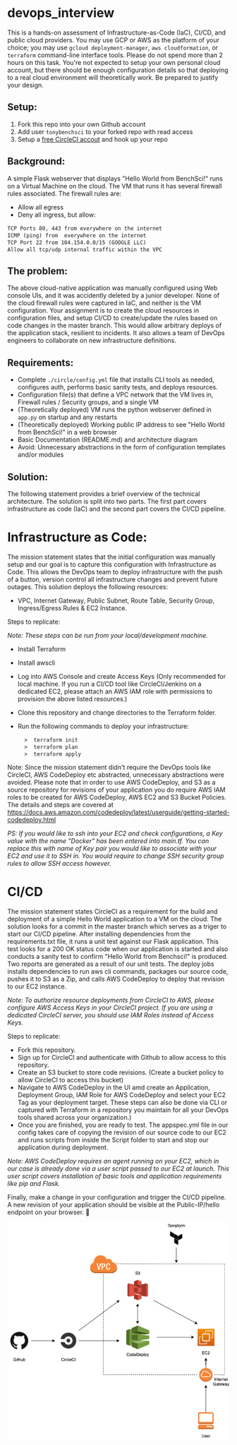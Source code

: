 # devops_interview
This is a hands-on assessment of Infrastructure-as-Code (IaC), CI/CD, and public cloud providers. You may use GCP or AWS as the platform of your choice; you may use `gcloud deployment-manager`, `aws cloudformation`, or `terraform` command-line interface tools. Please do not spend more than 2 hours on this task. You're not expected to setup your own personal cloud account, but there should be enough configuration details so that deploying to a real cloud environment will theoretically work. Be prepared to justify your design.

## Setup:
1. Fork this repo into your own Github account
2. Add user `tonybenchsci` to your forked repo with read access
3. Setup a [free CircleCI accout](https://circleci.com/docs/2.0/first-steps/) and hook up your repo

## Background:
A simple Flask webserver that displays "Hello World from BenchSci!" runs on a Virtual Machine on the cloud. The VM that runs it has several firewall rules associated. The firewall rules are:
- Allow all egress
- Deny all ingress, but allow:
```
TCP Ports 80, 443 from everywhere on the internet
ICMP (ping) from  everywhere on the internet
TCP Port 22 from 104.154.0.0/15 (GOOGLE LLC)
Allow all tcp/udp internal traffic within the VPC
```

## The problem:
The above cloud-native application was manually configured using Web console UIs, and it was accidently deleted by a junior developer. None of the cloud firewall rules were captured in IaC, and neither is the VM configuration. Your assignment is to create the cloud resources in configuration files, and setup CI/CD to create/update the rules based on code changes in the master branch. This would allow arbitrary deploys of the application stack, resilient to incidents. It also allows a team of DevOps engineers to collaborate on new infrastructure definitions.

## Requirements:
- Complete `./circle/config.yml` file that installs CLI tools as needed, configures auth, performs basic sanity tests, and deploys resources.
- Configuration file(s) that define a VPC network that the VM lives in, Firewall rules / Security groups, and a single VM
- (Theoretically deployed) VM runs the python webserver defined in `app.py` on startup and any restarts
- (Theoretically deployed) Working public IP address to see "Hello World from BenchSci!" in a web browser
- Basic Documentation (README.md) and architecture diagram
- Avoid: Unnecessary abstractions in the form of configuration templates and/or modules

## Solution:

The following statement provides a brief overview of the technical architecture. The solution is split into two parts. The first part covers infrastructure as code (IaC) and the second part covers the CI/CD pipeline. 

# Infrastructure as Code:

The mission statement states that the initial configuration was manually setup and our goal is to capture this configuration with Infrastructure as Code. This allows the DevOps team to deploy infrastructure with the push of a button, version control all infrastructure changes and prevent future outages. This solution deploys the following resources:

- VPC, Internet Gateway, Public Subnet, Route Table, Security Group, Ingress/Egress Rules & EC2 Instance.

Steps to replicate:

*Note: These steps can be run from your local/development machine.*

- Install Terraform
- Install awscli
- Log into AWS Console and create Access Keys (Only recommended for local machine. If you run a CI/CD tool like CircleCI/Jenkins on a dedicated EC2, please attach an AWS IAM role with permissions to provision the above listed resources.)
- Clone this repository and change directories to the Terraform folder.
- Run the following commands to deploy your infrastructure:

        >  terraform init
        >  terraform plan
        >  terraform apply

Note: Since the mission statement didn't require the DevOps tools like CircleCI, AWS CodeDeploy etc abstracted, unnecessary abstractions were avoided. Please note that in order to use AWS CodeDeploy, and S3 as a source repository for revisions of your application you do require AWS IAM roles to be created for AWS CodeDeploy, AWS EC2 and S3 Bucket Policies. The details and steps are covered at https://docs.aws.amazon.com/codedeploy/latest/userguide/getting-started-codedeploy.html

*PS: If you would like to ssh into your EC2 and check configurations, a Key value with the name "Docker" has been entered into main.tf. You can replace this with name of Key pair you would like to associate with your EC2 and use it to SSH in. You would require to change SSH security group rules to allow SSH access however.*

# CI/CD

The mission statement states CircleCI as a requirement for the build and deployment of a simple Hello World application to a VM on the cloud. The solution looks for a commit in the master branch which serves as a triger to start our CI/CD pipeline. After installing dependencies from the requirements.txt file, it runs a unit test against our Flask application. This test looks for a 200 OK status code when our application is started and also conducts a sanity test to confirm "Hello World from Benchsci!" is produced. Two reports are generated as a result of our unit tests. The deploy jobs installs dependencies to run aws cli commands, packages our source code, pushes it to S3 as a Zip, and calls AWS CodeDeploy to deploy that revision to our EC2 instance. 

*Note: To authorize resource deployments from CircleCI to AWS, please configure AWS Access Keys in your CircleCI project. If you are using a dedicated CircleCI server, you should use IAM Roles instead of Access Keys.*

Steps to replicate:

- Fork this repository.
- Sign up for CircleCI and authenticate with Github to allow access to this repository.
- Create an S3 bucket to store code revisions. (Create a bucket policy to allow CircleCI to access this bucket)
- Navigate to AWS CodeDeploy in the UI amd create an Application, Deployment Group, IAM Role for AWS CodeDeploy and select your EC2 Tag as your deployment target. These steps can also be done via CLI or captured with Terraform in a repository you maintain for all your DevOps tools shared across your organization.)
- Once you are finished, you are ready to test. The appspec.yml file in our config takes care of copying the revision of our source code to our EC2 and runs scripts from inside the Script folder to start and stop our application during deployment.

*Note: AWS CodeDeploy requires an agent running on your EC2, which in our case is already done via a user script passed to our EC2 at launch. This user script covers installation of basic tools and application requirements like pip and Flask.*

Finally, make a change in your configuration and trigger the CI/CD pipeline. A new revision of your application should be visible at the Public-IP/hello endpoint on your browser. :triumph:



![alt text](Benchsci-Arch.png)
